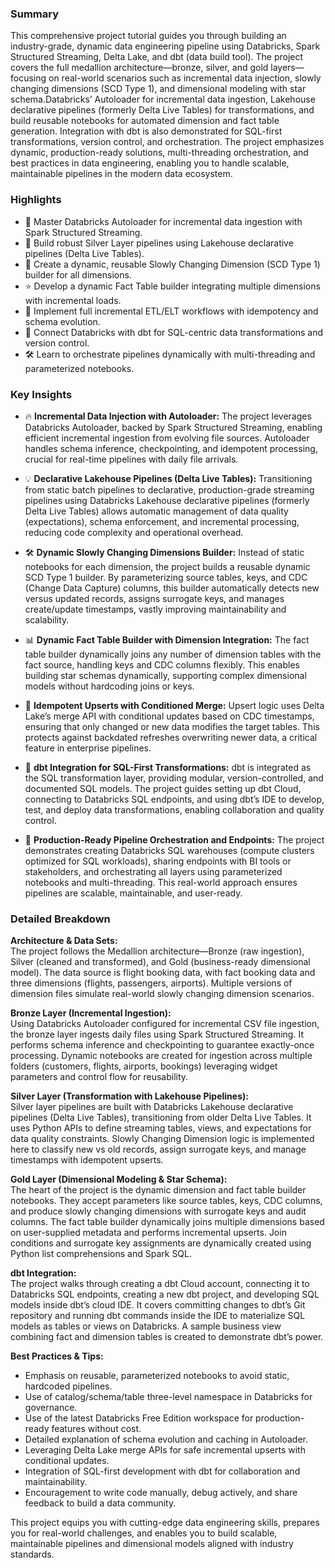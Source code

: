 ### Summary
This comprehensive project tutorial guides you through building an industry-grade, dynamic data engineering pipeline using Databricks, Spark Structured Streaming, Delta Lake, and dbt (data build tool). The project covers the full medallion architecture—bronze, silver, and gold layers—focusing on real-world scenarios such as incremental data injection, slowly changing dimensions (SCD Type 1), and dimensional modeling with star schema.Databricks’ Autoloader for incremental data ingestion, Lakehouse declarative pipelines (formerly Delta Live Tables) for transformations, and build reusable notebooks for automated dimension and fact table generation. Integration with dbt is also demonstrated for SQL-first transformations, version control, and orchestration. The project emphasizes dynamic, production-ready solutions, multi-threading orchestration, and best practices in data engineering, enabling you to handle scalable, maintainable pipelines in the modern data ecosystem.

### Highlights
- 🚀 Master Databricks Autoloader for incremental data ingestion with Spark Structured Streaming.
- 🥈 Build robust Silver Layer pipelines using Lakehouse declarative pipelines (Delta Live Tables).
- 💎 Create a dynamic, reusable Slowly Changing Dimension (SCD Type 1) builder for all dimensions.
- ⭐ Develop a dynamic Fact Table builder integrating multiple dimensions with incremental loads.
- 🔄 Implement full incremental ETL/ELT workflows with idempotency and schema evolution.
- 🔗 Connect Databricks with dbt for SQL-centric data transformations and version control.
- 🛠️ Learn to orchestrate pipelines dynamically with multi-threading and parameterized notebooks.

### Key Insights
- 🔥 **Incremental Data Injection with Autoloader:** The project leverages Databricks Autoloader, backed by Spark Structured Streaming, enabling efficient incremental ingestion from evolving file sources. Autoloader handles schema inference, checkpointing, and idempotent processing, crucial for real-time pipelines with daily file arrivals.

- 💡 **Declarative Lakehouse Pipelines (Delta Live Tables):** Transitioning from static batch pipelines to declarative, production-grade streaming pipelines using Databricks Lakehouse declarative pipelines (formerly Delta Live Tables) allows automatic management of data quality (expectations), schema enforcement, and incremental processing, reducing code complexity and operational overhead.

- 🛠️ **Dynamic Slowly Changing Dimensions Builder:** Instead of static notebooks for each dimension, the project builds a reusable dynamic SCD Type 1 builder. By parameterizing source tables, keys, and CDC (Change Data Capture) columns, this builder automatically detects new versus updated records, assigns surrogate keys, and manages create/update timestamps, vastly improving maintainability and scalability.

- 📊 **Dynamic Fact Table Builder with Dimension Integration:** The fact table builder dynamically joins any number of dimension tables with the fact source, handling keys and CDC columns flexibly. This enables building star schemas dynamically, supporting complex dimensional models without hardcoding joins or keys.

- 🔄 **Idempotent Upserts with Conditioned Merge:** Upsert logic uses Delta Lake’s merge API with conditional updates based on CDC timestamps, ensuring that only changed or new data modifies the target tables. This protects against backdated refreshes overwriting newer data, a critical feature in enterprise pipelines.

- 🔗 **dbt Integration for SQL-First Transformations:** dbt is integrated as the SQL transformation layer, providing modular, version-controlled, and documented SQL models. The project guides setting up dbt Cloud, connecting to Databricks SQL endpoints, and using dbt’s IDE to develop, test, and deploy data transformations, enabling collaboration and quality control.

- 🎯 **Production-Ready Pipeline Orchestration and Endpoints:** The project demonstrates creating Databricks SQL warehouses (compute clusters optimized for SQL workloads), sharing endpoints with BI tools or stakeholders, and orchestrating all layers using parameterized notebooks and multi-threading. This real-world approach ensures pipelines are scalable, maintainable, and user-ready.

### Detailed Breakdown

**Architecture & Data Sets:**  
The project follows the Medallion architecture—Bronze (raw ingestion), Silver (cleaned and transformed), and Gold (business-ready dimensional model). The data source is flight booking data, with fact booking data and three dimensions (flights, passengers, airports). Multiple versions of dimension files simulate real-world slowly changing dimension scenarios.

**Bronze Layer (Incremental Ingestion):**  
Using Databricks Autoloader configured for incremental CSV file ingestion, the bronze layer ingests daily files using Spark Structured Streaming. It performs schema inference and checkpointing to guarantee exactly-once processing. Dynamic notebooks are created for ingestion across multiple folders (customers, flights, airports, bookings) leveraging widget parameters and control flow for reusability.

**Silver Layer (Transformation with Lakehouse Pipelines):**  
Silver layer pipelines are built with Databricks Lakehouse declarative pipelines (Delta Live Tables), transitioning from older Delta Live Tables. It uses Python APIs to define streaming tables, views, and expectations for data quality constraints. Slowly Changing Dimension logic is implemented here to classify new vs old records, assign surrogate keys, and manage timestamps with idempotent upserts.

**Gold Layer (Dimensional Modeling & Star Schema):**  
The heart of the project is the dynamic dimension and fact table builder notebooks. They accept parameters like source tables, keys, CDC columns, and produce slowly changing dimensions with surrogate keys and audit columns. The fact table builder dynamically joins multiple dimensions based on user-supplied metadata and performs incremental upserts. Join conditions and surrogate key assignments are dynamically created using Python list comprehensions and Spark SQL.

**dbt Integration:**  
The project walks through creating a dbt Cloud account, connecting it to Databricks SQL endpoints, creating a new dbt project, and developing SQL models inside dbt’s cloud IDE. It covers committing changes to dbt’s Git repository and running dbt commands inside the IDE to materialize SQL models as tables or views on Databricks. A sample business view combining fact and dimension tables is created to demonstrate dbt’s power.

**Best Practices & Tips:**  
- Emphasis on reusable, parameterized notebooks to avoid static, hardcoded pipelines.  
- Use of catalog/schema/table three-level namespace in Databricks for governance.  
- Use of the latest Databricks Free Edition workspace for production-ready features without cost.  
- Detailed explanation of schema evolution and caching in Autoloader.  
- Leveraging Delta Lake merge APIs for safe incremental upserts with conditional updates.  
- Integration of SQL-first development with dbt for collaboration and maintainability.  
- Encouragement to write code manually, debug actively, and share feedback to build a data community.

This project equips you with cutting-edge data engineering skills, prepares you for real-world challenges, and enables you to build scalable, maintainable pipelines and dimensional models aligned with industry standards.

